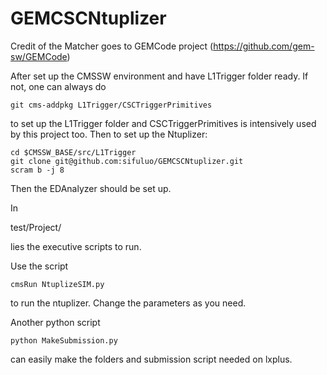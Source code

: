 # GEMCSCNtuplizer

Credit of the Matcher goes to GEMCode project (https://github.com/gem-sw/GEMCode)

After set up the CMSSW environment and have L1Trigger folder ready.
If not, one can always do

    git cms-addpkg L1Trigger/CSCTriggerPrimitives
  
to set up the L1Trigger folder and CSCTriggerPrimitives is intensively used by this project too.
Then to set up the Ntuplizer:

    cd $CMSSW_BASE/src/L1Trigger
    git clone git@github.com:sifuluo/GEMCSCNtuplizer.git
    scram b -j 8

Then the EDAnalyzer should be set up.

In 

  test/Project/
  
lies the executive scripts to run.

Use the script

    cmsRun NtuplizeSIM.py
    
to run the ntuplizer. Change the parameters as you need.

Another python script

    python MakeSubmission.py

can easily make the folders and submission script needed on lxplus.
